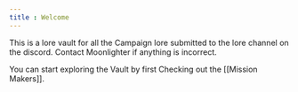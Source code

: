 ```yaml
---
title : Welcome
---
```


This is a lore vault for all the Campaign lore submitted to the lore channel on the discord.
Contact Moonlighter if anything is incorrect.

You can start exploring the Vault by first Checking out the [[Mission Makers]].
